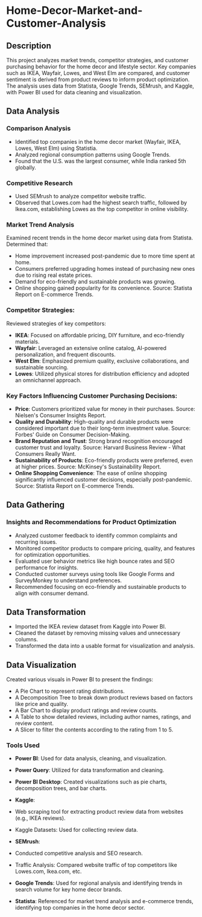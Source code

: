 # Home-Decor-Market-and-Customer-Analysis

## Description
This project analyzes market trends, competitor strategies, and customer purchasing behavior for the home decor and lifestyle sector. Key companies such as IKEA, Wayfair, Lowes, and West Elm are compared, and customer sentiment is derived from product reviews to inform product optimization. The analysis uses data from Statista, Google Trends, SEMrush, and Kaggle, with Power BI used for data cleaning and visualization.

## Data Analysis

### Comparison Analysis

- Identified top companies in the home decor market (Wayfair, IKEA, Lowes, West Elm) using Statistia.
- Analyzed regional consumption patterns using Google Trends.
- Found that the U.S. was the largest consumer, while India ranked 5th globally.

### Competitive Research

- Used SEMrush to analyze competitor website traffic.
- Observed that Lowes.com had the highest search traffic, followed by Ikea.com, establishing Lowes as the top competitor in online visibility.

### Market Trend Analysis

Examined recent trends in the home decor market using data from Statista.
Determined that:
- Home improvement increased post-pandemic due to more time spent at home.
- Consumers preferred upgrading homes instead of purchasing new ones due to rising real estate prices.
- Demand for eco-friendly and sustainable products was growing.
- Online shopping gained popularity for its convenience.
Source: Statista Report on E-commerce Trends.

### Competitor Strategies:

Reviewed strategies of key competitors:
- **IKEA**: Focused on affordable pricing, DIY furniture, and eco-friendly materials.
- **Wayfair**: Leveraged an extensive online catalog, AI-powered personalization, and frequent discounts.
- **West Elm**: Emphasized premium quality, exclusive collaborations, and sustainable sourcing.
- **Lowes**: Utilized physical stores for distribution efficiency and adopted an omnichannel approach.

### Key Factors Influencing Customer Purchasing Decisions:

- **Price**: Customers prioritized value for money in their purchases.
Source: Nielsen's Consumer Insights Report.
- **Quality and Durability**: High-quality and durable products were considered important due to their long-term investment value.
Source: Forbes' Guide on Consumer Decision-Making.
- **Brand Reputation and Trust**: Strong brand recognition encouraged customer trust and loyalty.
Source: Harvard Business Review - What Consumers Really Want.
- **Sustainability of Products**: Eco-friendly products were preferred, even at higher prices.
Source: McKinsey's Sustainability Report.
- **Online Shopping Convenience**: The ease of online shopping significantly influenced customer decisions, especially post-pandemic.
Source: Statista Report on E-commerce Trends.

## Data Gathering

### Insights and Recommendations for Product Optimization

- Analyzed customer feedback to identify common complaints and recurring issues.
- Monitored competitor products to compare pricing, quality, and features for optimization opportunities.
- Evaluated user behavior metrics like high bounce rates and SEO performance for insights.
- Conducted customer surveys using tools like Google Forms and SurveyMonkey to understand preferences.
- Recommended focusing on eco-friendly and sustainable products to align with consumer demand.

## Data Transformation

- Imported the IKEA review dataset from Kaggle into Power BI.
- Cleaned the dataset by removing missing values and unnecessary columns.
- Transformed the data into a usable format for visualization and analysis.

## Data Visualization

Created various visuals in Power BI to present the findings:
- A Pie Chart to represent rating distributions.
- A Decomposition Tree to break down product reviews based on factors like price and quality.
- A Bar Chart to display product ratings and review counts.
- A Table to show detailed reviews, including author names, ratings, and review content.
- A Slicer to filter the contents according to the rating from 1 to 5.

### Tools Used

- **Power BI**:
Used for data analysis, cleaning, and visualization.

- **Power Query**:
Utilized for data transformation and cleaning.

- **Power BI Desktop**:
Created visualizations such as pie charts, decomposition trees, and bar charts.

- **Kaggle**:
- Web scraping tool for extracting product review data from websites (e.g., IKEA reviews).
- Kaggle Datasets: Used for collecting review data.

- **SEMrush**:
- Conducted competitive analysis and SEO research.
- Traffic Analysis: Compared website traffic of top competitors like Lowes.com, Ikea.com, etc.

- **Google Trends**:
Used for regional analysis and identifying trends in search volume for key home decor brands.

- **Statista**:
Referenced for market trend analysis and e-commerce trends, identifying top companies in the home decor sector.



